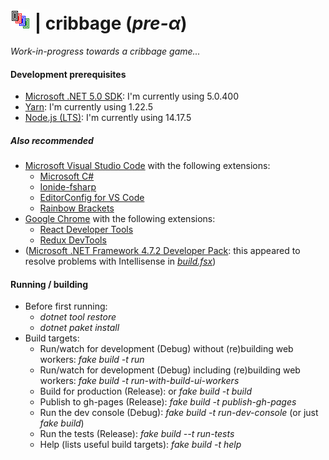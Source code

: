 # ![cribbage](https://raw.githubusercontent.com/aornota/cribbage/master/src/ui/public/tpoc-32x32.png) | cribbage (_pre-α_)

_Work-in-progress towards a cribbage game..._

#### Development prerequisites

- [Microsoft .NET 5.0 SDK](https://dotnet.microsoft.com/download/dotnet-core/3.1/): I'm currently using 5.0.400
- [Yarn](https://yarnpkg.com/lang/en/docs/install/): I'm currently using 1.22.5
- [Node.js (LTS)](https://nodejs.org/en/download/): I'm currently using 14.17.5

##### Also recommended

- [Microsoft Visual Studio Code](https://code.visualstudio.com/download/) with the following extensions:
    - [Microsoft C#](https://marketplace.visualstudio.com/items?itemName=ms-vscode.csharp)
    - [Ionide-fsharp](https://marketplace.visualstudio.com/items?itemName=ionide.ionide-fsharp)
    - [EditorConfig for VS Code](https://marketplace.visualstudio.com/items?itemName=editorconfig.editorconfig)
    - [Rainbow Brackets](https://marketplace.visualstudio.com/items?itemName=2gua.rainbow-brackets)
- [Google Chrome](https://www.google.com/chrome/) with the following extensions:
    - [React Developer Tools](https://chrome.google.com/webstore/detail/react-developer-tools/fmkadmapgofadopljbjfkapdkoienihi/)
    - [Redux DevTools](https://chrome.google.com/webstore/detail/redux-devtools/lmhkpmbekcpmknklioeibfkpmmfibljd/)
- ([Microsoft .NET Framework 4.7.2 Developer Pack](https://dotnet.microsoft.com/download/dotnet-framework/net472/): this appeared to resolve problems with Intellisense in
_[build.fsx](https://github.com/aornota/gibet/blob/master/build.fsx)_)

#### Running / building

- Before first running:
    - _dotnet tool restore_
    - _dotnet paket install_
- Build targets:
    - Run/watch for development (Debug) without (re)building web workers: _fake build -t run_
    - Run/watch for development (Debug) including (re)building web workers: _fake build -t run-with-build-ui-workers_
    - Build for production (Release): or _fake build -t build_
    - Publish to gh-pages (Release): _fake build -t publish-gh-pages_
    - Run the dev console (Debug): _fake build -t run-dev-console_ (or just _fake build_)
    - Run the tests (Release): _fake build --t run-tests_
    - Help (lists useful build targets): _fake build -t help_
